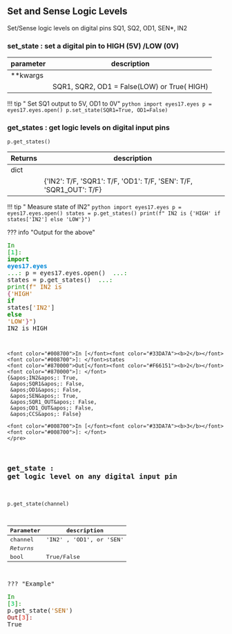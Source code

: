 

## Set and Sense Logic Levels
Set/Sense logic levels on digital pins SQ1, SQ2, OD1, SEN*, IN2

### set_state : set a digital pin to HIGH (5V) /LOW (0V)

| parameter  | description                                 |
|------------|---------------------------------------------|
| \*\*kwargs |
|            | SQR1, SQR2, OD1 = False(LOW) or True( HIGH) |

!!! tip " Set SQ1 output to 5V, OD1 to 0V"
    ```python
    import eyes17.eyes
    p = eyes17.eyes.open()
    p.set_state(SQR1=True, OD1=False)
    ```


### get_states : get logic levels on digital input pins
`p.get_states()`

| Returns | description                                                        |
|---------|--------------------------------------------------------------------|
| dict    |
|         | {'IN2': T/F, 'SQR1': T/F, 'OD1': T/F, 'SEN': T/F, 'SQR1_OUT': T/F} |


!!! tip " Measure state of IN2"
    ```python
    import eyes17.eyes
    p = eyes17.eyes.open()
    states = p.get_states()
    print(f" IN2 is {'HIGH' if states['IN2'] else 'LOW'}")
    ```

??? info "Output for the above"
    <pre><font color="#008700">In [</font><font color="#33DA7A"><b>1</b></font><font color="#008700">]: </font><font color="#008700"><b>import</b></font> <font color="#0087D7"><b>eyes17.eyes</b></font>
    <font color="#008700">   ...: </font>p = eyes17.eyes.open()
    <font color="#008700">   ...: </font>states = p.get_states()
    <font color="#008700">   ...: print</font>(<font color="#AF5F00">f&quot; IN2 is </font><font color="#AF5F87"><b>{</b></font><font color="#AF5F00">&apos;HIGH&apos;</font><font color="#BCBCBC"> </font><font color="#008700"><b>if</b></font><font color="#BCBCBC"> </font>states[<font color="#AF5F00">&apos;IN2&apos;</font>]<font color="#BCBCBC"> </font><font color="#008700"><b>else</b></font><font color="#BCBCBC"> </font><font color="#AF5F00">&apos;LOW&apos;</font><font color="#AF5F87"><b>}</b></font><font color="#AF5F00">&quot;</font>)
     IN2 is HIGH
    
    <font color="#008700">In [</font><font color="#33DA7A"><b>2</b></font><font color="#008700">]: </font>states
    <font color="#870000">Out[</font><font color="#F66151"><b>2</b></font><font color="#870000">]: </font>
    {&apos;IN2&apos;: True,
     &apos;SQR1&apos;: False,
     &apos;OD1&apos;: False,
     &apos;SEN&apos;: True,
     &apos;SQR1_OUT&apos;: False,
     &apos;OD1_OUT&apos;: False,
     &apos;CCS&apos;: False}
    
    <font color="#008700">In [</font><font color="#33DA7A"><b>3</b></font><font color="#008700">]: </font>
    </pre>

### get_state : get logic level on any digital input pin
`p.get_state(channel)`

| Parameter | description             |
|-----------|-------------------------|
| channel   | 'IN2' , 'OD1', or 'SEN' |
| _Returns_ |
| bool      | True/False              |

??? "Example"
    <pre><font color="#008700">In [</font><font color="#33DA7A"><b>3</b></font><font color="#008700">]: </font>p.get_state(<font color="#AF5F00">&apos;SEN&apos;</font>)
    <font color="#870000">Out[</font><font color="#F66151"><b>3</b></font><font color="#870000">]: </font>True
    </pre>
